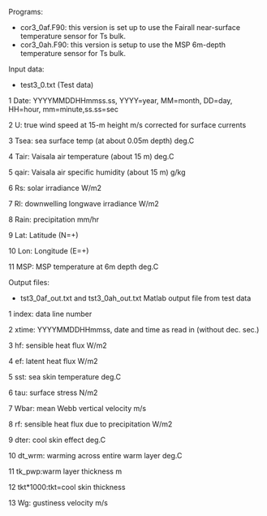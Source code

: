 Programs:
*	cor3_0af.F90: this version is set up to use the Fairall near-surface temperature sensor for Ts bulk.
*	cor3_0ah.F90: this version is setup to use the MSP 6m-depth temperature sensor for Ts bulk.

Input data:
*	test3_0.txt (Test data)

1	Date: YYYYMMDDHHmmss.ss, YYYY=year, MM=month, DD=day, HH=hour, mm=minute,ss.ss=sec

2	U:     true wind speed at 15-m height  m/s corrected for surface currents

3	Tsea:  sea surface temp (at about 0.05m depth)  deg.C

4	Tair:  Vaisala air temperature (about 15 m)  deg.C

5	qair:  Vaisala air specific humidity (about 15 m)  g/kg

6	Rs:    solar irradiance  W/m2

7	Rl:    downwelling longwave irradiance  W/m2

8	Rain:  precipitation mm/hr

9	Lat:   Latitude (N=+)

10	Lon:   Longitude (E=+)

11	MSP:   MSP temperature at 6m depth  deg.C


Output files:
*	tst3_0af_out.txt and tst3_0ah_out.txt				Matlab output file from test data 


1	index:	data line number

2	xtime:	YYYYMMDDHHmmss, date and time as read in (without dec. sec.)

3	hf:	sensible heat flux   W/m2

4	ef:	latent heat flux    W/m2

5	sst:	sea skin temperature   deg.C

6	tau:	surface stress   N/m2

7	Wbar:	mean Webb vertical velocity m/s

8	rf:	sensible heat flux due to precipitation   W/m2

9	dter:	cool skin effect  deg.C

10	dt_wrm: warming across entire warm layer deg.C

11	tk_pwp:warm layer thickness  m

12	tkt*1000:tkt=cool skin thickness

13	Wg:	gustiness velocity m/s

